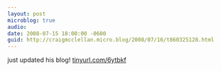 ```yaml
---
layout: post
microblog: true
audio: 
date: 2008-07-15 18:00:00 -0600
guid: http://craigmcclellan.micro.blog/2008/07/16/t860325128.html
---
```

just updated his blog! [tinyurl.com/6ytbkf](http://tinyurl.com/6ytbkf)
